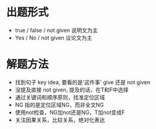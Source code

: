 # 出题形式

* true / false / not given 说明文为主
* Yes / No / not given 议论文为主

# 解题方法

* 找到句子 key idea, 要看的是'这件事' give 还是 not given
* 没提及直接 not given, 提及的话，在T和F中选择
* 通过关键词和顺序原则，找准定位区域
* NG 指的是定位区域NG，而非全文NG
* 使用not检查，NG加not还是NG，T加not变成F
* 关注因果关系，比较关系，绝对化表达

